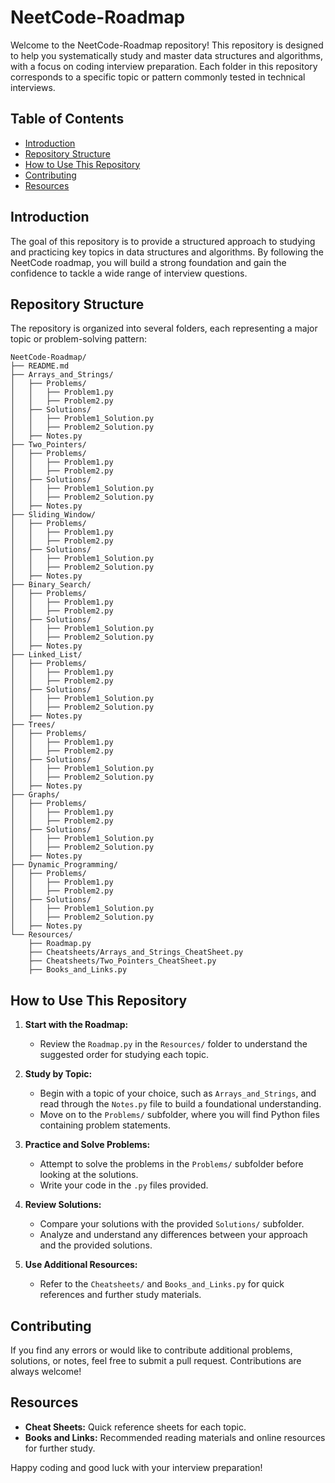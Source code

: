 # NeetCode-Roadmap

Welcome to the NeetCode-Roadmap repository! This repository is designed to help you systematically study and master data structures and algorithms, with a focus on coding interview preparation. Each folder in this repository corresponds to a specific topic or pattern commonly tested in technical interviews.

## Table of Contents

- [Introduction](#introduction)
- [Repository Structure](#repository-structure)
- [How to Use This Repository](#how-to-use-this-repository)
- [Contributing](#contributing)
- [Resources](#resources)

## Introduction

The goal of this repository is to provide a structured approach to studying and practicing key topics in data structures and algorithms. By following the NeetCode roadmap, you will build a strong foundation and gain the confidence to tackle a wide range of interview questions.

## Repository Structure

The repository is organized into several folders, each representing a major topic or problem-solving pattern:

```
NeetCode-Roadmap/
├── README.md
├── Arrays_and_Strings/
│   ├── Problems/
│   │   ├── Problem1.py
│   │   ├── Problem2.py
│   ├── Solutions/
│   │   ├── Problem1_Solution.py
│   │   ├── Problem2_Solution.py
│   ├── Notes.py
├── Two_Pointers/
│   ├── Problems/
│   │   ├── Problem1.py
│   │   ├── Problem2.py
│   ├── Solutions/
│   │   ├── Problem1_Solution.py
│   │   ├── Problem2_Solution.py
│   ├── Notes.py
├── Sliding_Window/
│   ├── Problems/
│   │   ├── Problem1.py
│   │   ├── Problem2.py
│   ├── Solutions/
│   │   ├── Problem1_Solution.py
│   │   ├── Problem2_Solution.py
│   ├── Notes.py
├── Binary_Search/
│   ├── Problems/
│   │   ├── Problem1.py
│   │   ├── Problem2.py
│   ├── Solutions/
│   │   ├── Problem1_Solution.py
│   │   ├── Problem2_Solution.py
│   ├── Notes.py
├── Linked_List/
│   ├── Problems/
│   │   ├── Problem1.py
│   │   ├── Problem2.py
│   ├── Solutions/
│   │   ├── Problem1_Solution.py
│   │   ├── Problem2_Solution.py
│   ├── Notes.py
├── Trees/
│   ├── Problems/
│   │   ├── Problem1.py
│   │   ├── Problem2.py
│   ├── Solutions/
│   │   ├── Problem1_Solution.py
│   │   ├── Problem2_Solution.py
│   ├── Notes.py
├── Graphs/
│   ├── Problems/
│   │   ├── Problem1.py
│   │   ├── Problem2.py
│   ├── Solutions/
│   │   ├── Problem1_Solution.py
│   │   ├── Problem2_Solution.py
│   ├── Notes.py
├── Dynamic_Programming/
│   ├── Problems/
│   │   ├── Problem1.py
│   │   ├── Problem2.py
│   ├── Solutions/
│   │   ├── Problem1_Solution.py
│   │   ├── Problem2_Solution.py
│   ├── Notes.py
└── Resources/
    ├── Roadmap.py
    ├── Cheatsheets/Arrays_and_Strings_CheatSheet.py
    ├── Cheatsheets/Two_Pointers_CheatSheet.py
    ├── Books_and_Links.py
```

## How to Use This Repository

1. **Start with the Roadmap:**
   - Review the `Roadmap.py` in the `Resources/` folder to understand the suggested order for studying each topic.

2. **Study by Topic:**
   - Begin with a topic of your choice, such as `Arrays_and_Strings`, and read through the `Notes.py` file to build a foundational understanding.
   - Move on to the `Problems/` subfolder, where you will find Python files containing problem statements.

3. **Practice and Solve Problems:**
   - Attempt to solve the problems in the `Problems/` subfolder before looking at the solutions.
   - Write your code in the `.py` files provided.

4. **Review Solutions:**
   - Compare your solutions with the provided `Solutions/` subfolder.
   - Analyze and understand any differences between your approach and the provided solutions.

5. **Use Additional Resources:**
   - Refer to the `Cheatsheets/` and `Books_and_Links.py` for quick references and further study materials.

## Contributing

If you find any errors or would like to contribute additional problems, solutions, or notes, feel free to submit a pull request. Contributions are always welcome!

## Resources

- **Cheat Sheets:** Quick reference sheets for each topic.
- **Books and Links:** Recommended reading materials and online resources for further study.

Happy coding and good luck with your interview preparation!
